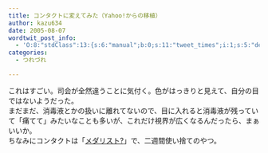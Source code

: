 ```yaml
---
title: コンタクトに変えてみた（Yahoo!からの移植）
author: kazu634
date: 2005-08-07
wordtwit_post_info:
  - 'O:8:"stdClass":13:{s:6:"manual";b:0;s:11:"tweet_times";i:1;s:5:"delay";i:0;s:7:"enabled";i:1;s:10:"separation";s:2:"60";s:7:"version";s:3:"3.7";s:14:"tweet_template";b:0;s:6:"status";i:2;s:6:"result";a:0:{}s:13:"tweet_counter";i:2;s:13:"tweet_log_ids";a:1:{i:0;i:1915;}s:9:"hash_tags";a:0:{}s:8:"accounts";a:1:{i:0;s:7:"kazu634";}}'
categories:
  - つれづれ

---
```

<div class="section">
<p>
    これはすごい。司会が全然違うことに気付く。色がはっきりと見えて、自分の目ではないようだった。<br />まだまだ、消毒液とかの扱いに離れてないので、目に入れると消毒液が残っていて「痛てて」みたいなことも多いが、これだけ視界が広くなるんだったら、まぁいいか。<br />ちなみにコンタクトは「<a href="http://www.bausch.co.jp/medalist/product/2week/medalist2.html" onclick="__gaTracker('send', 'event', 'outbound-article', 'http://www.bausch.co.jp/medalist/product/2week/medalist2.html', 'メダリスト?');" target="_blank">メダリスト?</a>」で、二週間使い捨てのやつ。
</p>
</div>
